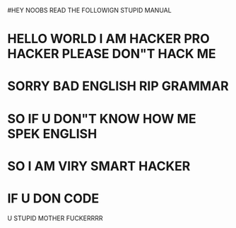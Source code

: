 #HEY NOOBS READ THE FOLLOWIGN STUPID MANUAL

# HELLO WORLD I AM HACKER PRO HACKER PLEASE DON"T HACK ME 
# SORRY BAD ENGLISH RIP GRAMMAR


# SO IF U DON"T KNOW HOW ME SPEK ENGLISH

# SO I AM VIRY SMART HACKER
# IF U DON CODE
U STUPID MOTHER FUCKERRRR